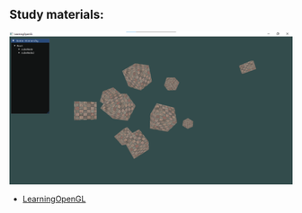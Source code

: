 ## Study materials:

![screenshot](assets/github/01.png)

- [LearningOpenGL](https://learnopengl.com/Introduction)
